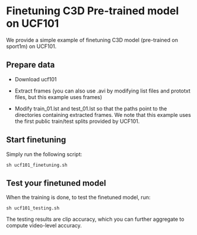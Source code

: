 Finetuning C3D Pre-trained model on UCF101
=================================================

We provide a simple example of finetuning C3D model (pre-trained on sport1m) on UCF101.

Prepare data
----------------------

* Download ucf101

* Extract frames (you can also use .avi by modifying list files and prototxt files, but this example uses frames)

* Modify train_01.lst and test_01.lst so that the paths point to the directories containing extracted frames. We note that this example uses the first public train/test splits provided by UCF101.

Start finetuning
------------------------
Simply run the following script:

    sh ucf101_finetuning.sh


Test your finetuned model
------------------------
When the training is done, to test the finetuned model, run:

    sh ucf101_testing.sh

The testing results are clip accuracy, which you can further aggregate to compute video-level accuracy.
